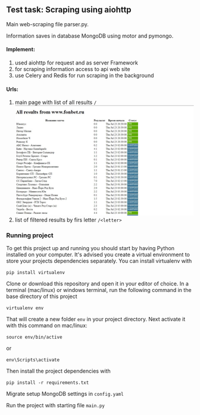 ## Test task: Scraping using aiohttp
Main web-scraping file parser.py.

Information saves in database MongoDB using motor and pymongo.

#### Implement:
  1. used aiohttp for request and as server Framework
  2. for scraping information access to api web site
  4. use Celery and Redis for run scraping in the background
  
  
#### Urls:
1. main page with list of all results  ```/```
![](app_scraping/resul.jpg)
2. list of filtered results by firs letter ```/<letter>```


### Running project

To get this project up and running you should start by having Python installed on your computer. It's advised you create a virtual environment to store your projects dependencies separately. You can install virtualenv with

```
pip install virtualenv
```

Clone or download this repository and open it in your editor of choice. In a terminal (mac/linux) or windows terminal, run the following command in the base directory of this project

```
virtualenv env
```

That will create a new folder `env` in your project directory. Next activate it with this command on mac/linux:

```
source env/bin/active
```
 or 
 ```
 env\Scripts\activate
```

Then install the project dependencies with

```
pip install -r requirements.txt
```

Migrate setup MongoDB settings in ```config.yaml```


Run the project with starting file ```main.py```

